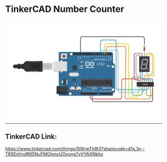 # TinkerCAD Number Counter

![Circuit Diagram](https://github.com/NishitMittal2004/TinkerCAD_Number_Counter/blob/main/Number_Counter.png)


---
## TinkerCAD Link:
https://www.tinkercad.com/things/5l9IrwTh8t3?sharecode=41s_1n--TRSEnVvdR65NuFMGhmyUOyong7vVYAXNkho
